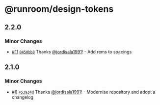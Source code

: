 # @runroom/design-tokens

## 2.2.0

### Minor Changes

- [#11](https://github.com/Runroom/design-tokens/pull/11)
  [`0450bb8`](https://github.com/Runroom/design-tokens/commit/0450bb8f774a188dbf1bd74540477b56bd4374d2)
  Thanks [@jordisala1991](https://github.com/jordisala1991)! - Add rems to spacings

## 2.1.0

### Minor Changes

- [#8](https://github.com/Runroom/design-tokens/pull/8)
  [`453a34d`](https://github.com/Runroom/design-tokens/commit/453a34d7aea02751d856111fca77fe5cba48fea5)
  Thanks [@jordisala1991](https://github.com/jordisala1991)! - Modernise repository and adopt a
  changelog
